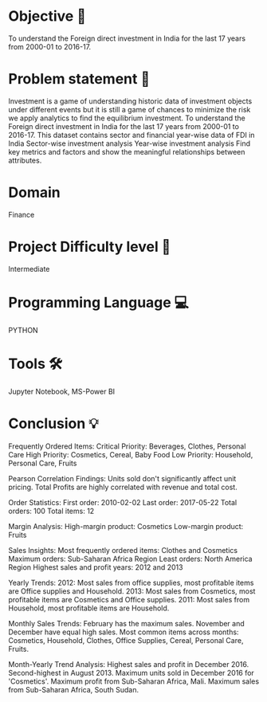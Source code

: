 # Objective 🎯
To understand the Foreign direct investment in India for the last 17 years from 2000-01 to 2016-17.

# Problem statement 📜
Investment is a game of understanding historic data of investment objects under different events but it is still a game of chances to minimize the risk we apply analytics to find the equilibrium investment. To understand the Foreign direct investment in India for the last 17 years from 2000-01 to 2016-17. This dataset contains sector and financial year-wise data of FDI in India Sector-wise investment analysis Year-wise investment analysis Find key metrics and factors and show the meaningful relationships between attributes.

# Domain 
Finance

# Project Difficulty level 🥇
Intermediate

# Programming Language 💻
PYTHON

# Tools 🛠
Jupyter Notebook, MS-Power BI

# Conclusion 💡
Frequently Ordered Items:
Critical Priority: Beverages, Clothes, Personal Care
High Priority: Cosmetics, Cereal, Baby Food
Low Priority: Household, Personal Care, Fruits

Pearson Correlation Findings:
Units sold don't significantly affect unit pricing.
Total Profits are highly correlated with revenue and total cost.

Order Statistics:
First order: 2010-02-02
Last order: 2017-05-22
Total orders: 100
Total items: 12

Margin Analysis:
High-margin product: Cosmetics
Low-margin product: Fruits

Sales Insights:
Most frequently ordered items: Clothes and Cosmetics
Maximum orders: Sub-Saharan Africa Region
Least orders: North America Region
Highest sales and profit years: 2012 and 2013

Yearly Trends:
2012: Most sales from office supplies, most profitable items are Office supplies and Household.
2013: Most sales from Cosmetics, most profitable items are Cosmetics and Office supplies.
2011: Most sales from Household, most profitable items are Household.

Monthly Sales Trends:
February has the maximum sales.
November and December have equal high sales.
Most common items across months: Cosmetics, Household, Clothes, Office Supplies, Cereal, Personal Care, Fruits.

Month-Yearly Trend Analysis:
Highest sales and profit in December 2016.
Second-highest in August 2013.
Maximum units sold in December 2016 for 'Cosmetics'.
Maximum profit from Sub-Saharan Africa, Mali.
Maximum sales from Sub-Saharan Africa, South Sudan.
